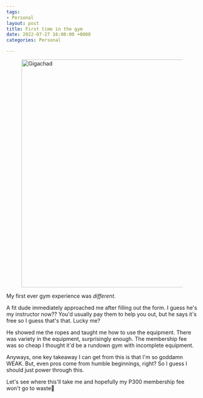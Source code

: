 ```yaml
---
tags:
- Personal
layout: post
title: First time in the gym
date: 2022-07-27 16:00:00 +0000
categories: Personal

---
```

<figure><img src="https://cdn.discordapp.com/attachments/993410728088305734/1002182080446337154/GigaChad.-.jpg" alt="Gigachad" style="width:600px;"> <figcaption></figcaption> </figure>

My first ever gym experience was _different_.

A fit dude immediately approached me after filling out the form. I guess he's my instructor now?? You'd usually pay them to help you out, but he says it's free so I guess that's that. Lucky me?

He showed me the ropes and taught me how to use the equipment. There was variety in the equipment, surprisingly enough. The membership fee was so cheap I thought it'd be a rundown gym with incomplete equipment.

Anyways, one key takeaway I can get from this is that I'm so goddamn WEAK. But, even pros come from humble beginnings, right? So I guess I should just power through this.

Let's see where this'll take me and hopefully my P300 membership fee won't go to waste💪